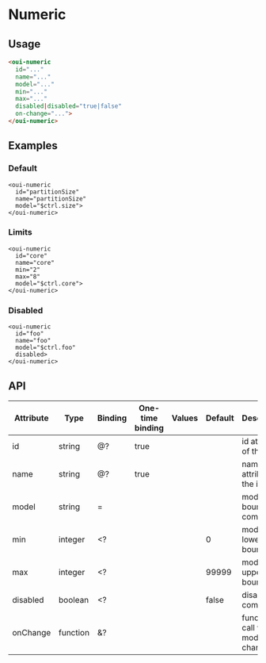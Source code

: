 # Numeric

<component-status cx-design="complete" ux="prototype"></component-status>

## Usage

```html
<oui-numeric
  id="..."
  name="..."
  model="..."
  min="..."
  max="..."
  disabled|disabled="true|false"
  on-change="...">
</oui-numeric>
```

## Examples

### Default

```html:preview
<oui-numeric
  id="partitionSize"
  name="partitionSize"
  model="$ctrl.size">
</oui-numeric>
```

### Limits

```html:preview
<oui-numeric
  id="core"
  name="core"
  min="2"
  max="8"
  model="$ctrl.core">
</oui-numeric>
```

### Disabled

```html:preview
<oui-numeric
  id="foo"
  name="foo"
  model="$ctrl.foo"
  disabled>
</oui-numeric>
```

## API

| Attribute     | Type     | Binding | One-time binding | Values              | Default | Description                         |
| ----          | ----     | ----    | ----             | ----                | ----    | ----                                |
| id            | string   | @?      | true             |                     |         | id attribute of the input           |
| name          | string   | @?      | true             |                     |         | name attribute of the input         |
| model         | string   | =       |                  |                     |         | model bound to component            |
| min           | integer  | <?      |                  |                     | 0       | model lower bound                   |
| max           | integer  | <?      |                  |                     | 99999   | model upper bound                   |
| disabled      | boolean  | <?      |                  |                     | false   | disable the component               |
| onChange      | function | &?      |                  |                     |         | function to call when model changes |
